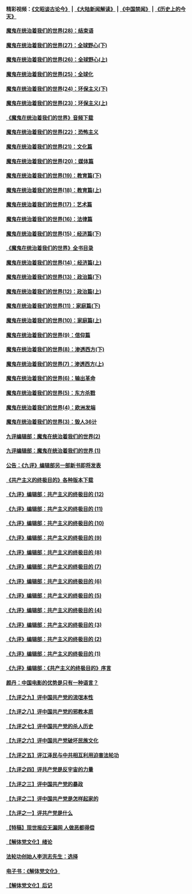#### 精彩视频：[《文昭谈古论今》](https://github.com/gfw-breaker/wenzhao) | [《大陆新闻解读》](https://github.com/gfw-breaker/ntdtv-comedy) | [《中国禁闻》](https://github.com/gfw-breaker/ntdtv-news) | [《历史上的今天》](https://github.com/gfw-breaker/today-in-history) 

#### [魔鬼在统治着我们的世界(28)：结束语](../pages/nsc422/n10936246.md?t=02030630) 

#### [魔鬼在统治着我们的世界(27)：全球野心(下)](../pages/nsc422/n10928319.md?t=02030630) 

#### [魔鬼在统治着我们的世界(26)：全球野心(上)](../pages/nsc422/n10900318.md?t=02030630) 

#### [魔鬼在统治着我们的世界(25)：全球化](../pages/nsc422/n10788205.md?t=02030630) 

#### [魔鬼在统治着我们的世界(24)：环保主义(下)](../pages/nsc422/n10695307.md?t=02030630) 

#### [魔鬼在统治着我们的世界(23)：环保主义(上)](../pages/nsc422/n10688613.md?t=02030630) 

#### [《魔鬼在统治着我们的世界》音频下载](../pages/nsc422/n10635553.md?t=02030630) 

#### [魔鬼在统治着我们的世界(22)：恐怖主义](../pages/nsc422/n10614727.md?t=02030630) 

#### [魔鬼在统治着我们的世界(21)：文化篇](../pages/nsc422/n10597706.md?t=02030630) 

#### [魔鬼在统治着我们的世界(20)：媒体篇](../pages/nsc422/n10586579.md?t=02030630) 

#### [魔鬼在统治着我们的世界(19)：教育篇(下)](../pages/nsc422/n10564808.md?t=02030630) 

#### [魔鬼在统治着我们的世界(18)：教育篇(上)](../pages/nsc422/n10526970.md?t=02030630) 

#### [魔鬼在统治着我们的世界(17)：艺术篇](../pages/nsc422/n10499093.md?t=02030630) 

#### [魔鬼在统治着我们的世界(16)：法律篇](../pages/nsc422/n10485969.md?t=02030630) 

#### [魔鬼在统治着我们的世界(15)：经济篇(下)](../pages/nsc422/n10469975.md?t=02030630) 

#### [《魔鬼在统治着我们的世界》全书目录](../pages/nsc422/n10464261.md?t=02030630) 

#### [魔鬼在统治着我们的世界(14)：经济篇(上)](../pages/nsc422/n10457370.md?t=02030630) 

#### [魔鬼在统治着我们的世界(13)：政治篇(下)](../pages/nsc422/n10448270.md?t=02030630) 

#### [魔鬼在统治着我们的世界(12)：政治篇(上)](../pages/nsc422/n10444576.md?t=02030630) 

#### [魔鬼在统治着我们的世界(11)：家庭篇(下)](../pages/nsc422/n10440961.md?t=02030630) 

#### [魔鬼在统治着我们的世界(10)：家庭篇(上)](../pages/nsc422/n10435448.md?t=02030630) 

#### [魔鬼在统治着我们的世界(9)：信仰篇](../pages/nsc422/n10432159.md?t=02030630) 

#### [魔鬼在统治着我们的世界(8)：渗透西方(下)](../pages/nsc422/n10429603.md?t=02030630) 

#### [魔鬼在统治着我们的世界(7)：渗透西方(上)](../pages/nsc422/n10426013.md?t=02030630) 

#### [魔鬼在统治着我们的世界(6)：输出革命](../pages/nsc422/n10421536.md?t=02030630) 

#### [魔鬼在统治着我们的世界(5)：东方杀戮](../pages/nsc422/n10417707.md?t=02030630) 

#### [魔鬼在统治着我们的世界(4)：欧洲发端](../pages/nsc422/n10414890.md?t=02030630) 

#### [魔鬼在统治着我们的世界(3)：毁人36计](../pages/nsc422/n10411583.md?t=02030630) 

#### [九评编辑部：魔鬼在统治着我们的世界(2)](../pages/nsc422/n10410036.md?t=02030630) 

#### [九评编辑部：魔鬼在统治着我们的世界 (1)](../pages/nsc422/n10406825.md?t=02030630) 

#### [公告：《九评》编辑部另一部新书即将发表](../pages/nsc422/n10405104.md?t=02030630) 

#### [《共产主义的终极目的》各种版本下载](../pages/nsc422/n10022138.md?t=02030630) 

#### [《九评》编辑部：共产主义的终极目的 (12)](../pages/nsc422/n9933272.md?t=02030630) 

#### [《九评》编辑部：共产主义的终极目的 (11)](../pages/nsc422/n9924973.md?t=02030630) 

#### [《九评》编辑部：共产主义的终极目的 (10)](../pages/nsc422/n9920883.md?t=02030630) 

#### [《九评》编辑部：共产主义的终极目的 (9)](../pages/nsc422/n9916363.md?t=02030630) 

#### [《九评》编辑部：共产主义的终极目的 (8)](../pages/nsc422/n9912488.md?t=02030630) 

#### [《九评》编辑部：共产主义的终极目的 (7)](../pages/nsc422/n9901176.md?t=02030630) 

#### [《九评》编辑部：共产主义的终极目的 (6)](../pages/nsc422/n9899359.md?t=02030630) 

#### [《九评》编辑部：共产主义的终极目的 (5)](../pages/nsc422/n9893174.md?t=02030630) 

#### [《九评》编辑部：共产主义的终极目的 (4)](../pages/nsc422/n9891246.md?t=02030630) 

#### [《九评》编辑部：共产主义的终极目的 (3)](../pages/nsc422/n9879879.md?t=02030630) 

#### [《九评》编辑部：共产主义的终极目的 (2)](../pages/nsc422/n9876205.md?t=02030630) 

#### [《九评》编辑部：共产主义的终极目的 (1)](../pages/nsc422/n9865857.md?t=02030630) 

#### [《九评》编辑部：《共产主义的终极目的》序言](../pages/nsc422/n9862666.md?t=02030630) 

#### [颜丹：中国电影的优势是只有一种语言？](../pages/nsc422/n9583062.md?t=02030630) 

#### [【九评之九】评中国共产党的流氓本性](../pages/nsc422/n737542.md?t=02030630) 

#### [【九评之八】评中国共产党的邪教本质](../pages/nsc422/n735942.md?t=02030630) 

#### [【九评之七】评中国共产党的杀人历史](../pages/nsc422/n733806.md?t=02030630) 

#### [【九评之六】评中国共产党破坏民族文化](../pages/nsc422/n731667.md?t=02030630) 

#### [【九评之五】评江泽民与中共相互利用迫害法轮功](../pages/nsc422/n730058.md?t=02030630) 

#### [【九评之四】评共产党是反宇宙的力量](../pages/nsc422/n727814.md?t=02030630) 

#### [【九评之三】评中国共产党的暴政](../pages/nsc422/n725597.md?t=02030630) 

#### [【九评之二】评中国共产党是怎样起家的](../pages/nsc422/n723946.md?t=02030630) 

#### [【九评之一】评共产党是什么](../pages/nsc422/n722529.md?t=02030630) 

#### [【特稿】现世报应无漏网 人做恶都得偿](../pages/nsc422/n4215167.md?t=02030630) 

#### [【解体党文化】绪论](../pages/nsc422/n1449356.md?t=02030630) 

#### [法轮功创始人李洪志先生：选择](../pages/nsc422/n3580738.md?t=02030630) 

#### [电子书：《解体党文化》](../pages/nsc422/n1573484.md?t=02030630) 

#### [【解体党文化】后记](../pages/nsc422/n1531999.md?t=02030630) 

